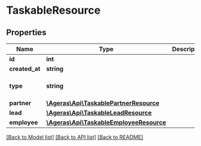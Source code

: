 # TaskableResource

## Properties
Name | Type | Description | Notes
------------ | ------------- | ------------- | -------------
**id** | **int** |  | [optional] 
**created_at** | **string** |  | [optional] 
**type** | **string** |  | [optional] [default to 'unknown']
**partner** | [**\Ageras\Api\TaskablePartnerResource**](TaskablePartnerResource.md) |  | [optional] 
**lead** | [**\Ageras\Api\TaskableLeadResource**](TaskableLeadResource.md) |  | [optional] 
**employee** | [**\Ageras\Api\TaskableEmployeeResource**](TaskableEmployeeResource.md) |  | [optional] 

[[Back to Model list]](../README.md#documentation-for-models) [[Back to API list]](../README.md#documentation-for-api-endpoints) [[Back to README]](../README.md)


